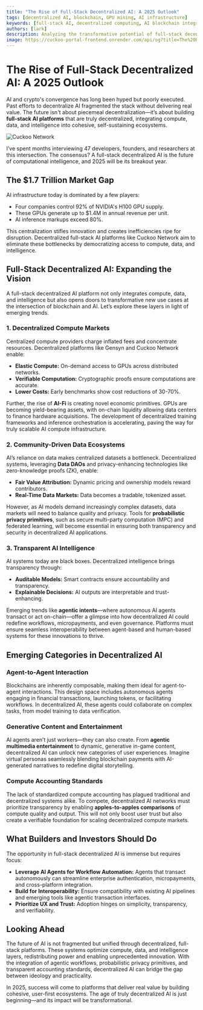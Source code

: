 ```yaml
---
title: "The Rise of Full-Stack Decentralized AI: A 2025 Outlook"
tags: [decentralized AI, blockchain, GPU mining, AI infrastructure]
keywords: [full-stack AI, decentralized computing, AI blockchain integration, AI market disruption]
authors: [lark]
description: Analyzing the transformative potential of full-stack decentralized AI platforms, this article explores how integrating compute, data, and intelligence can disrupt centralized AI infrastructure and democratize access to AI computation by 2025.
image: https://cuckoo-portal-frontend.onrender.com/api/og?title=The%20Rise%20of%20Full-Stack%20Decentralized%20AI%3A%20A%202025%20Outlook
---
```


# The Rise of Full-Stack Decentralized AI: A 2025 Outlook

AI and crypto's convergence has long been hyped but poorly executed. Past efforts to decentralize AI fragmented the stack without delivering real value. The future isn't about piecemeal decentralization—it’s about building **full-stack AI platforms** that are truly decentralized, integrating compute, data, and intelligence into cohesive, self-sustaining ecosystems.

![Cuckoo Network](https://cuckoo-portal-frontend.onrender.com/api/og?title=The%20Rise%20of%20Full-Stack%20Decentralized%20AI%3A%20A%202025%20Outlook)

I’ve spent months interviewing 47 developers, founders, and researchers at this intersection. The consensus? A full-stack decentralized AI is the future of computational intelligence, and 2025 will be its breakout year.

## The $1.7 Trillion Market Gap

AI infrastructure today is dominated by a few players:

- Four companies control 92% of NVIDIA's H100 GPU supply.
- These GPUs generate up to $1.4M in annual revenue per unit.
- AI inference markups exceed 80%.

This centralization stifles innovation and creates inefficiencies ripe for disruption. Decentralized full-stack AI platforms like Cuckoo Network aim to eliminate these bottlenecks by democratizing access to compute, data, and intelligence.

## Full-Stack Decentralized AI: Expanding the Vision

A full-stack decentralized AI platform not only integrates compute, data, and intelligence but also opens doors to transformative new use cases at the intersection of blockchain and AI. Let’s explore these layers in light of emerging trends.

### **1. Decentralized Compute Markets**

Centralized compute providers charge inflated fees and concentrate resources. Decentralized platforms like Gensyn and Cuckoo Network enable:

- **Elastic Compute:** On-demand access to GPUs across distributed networks.
- **Verifiable Computation:** Cryptographic proofs ensure computations are accurate.
- **Lower Costs:** Early benchmarks show cost reductions of 30-70%.

Further, the rise of **AI-Fi** is creating novel economic primitives. GPUs are becoming yield-bearing assets, with on-chain liquidity allowing data centers to finance hardware acquisitions. The development of decentralized training frameworks and inference orchestration is accelerating, paving the way for truly scalable AI compute infrastructure.

### **2. Community-Driven Data Ecosystems**

AI’s reliance on data makes centralized datasets a bottleneck. Decentralized systems, leveraging **Data DAOs** and privacy-enhancing technologies like zero-knowledge proofs (ZK), enable:

- **Fair Value Attribution:** Dynamic pricing and ownership models reward contributors.
- **Real-Time Data Markets:** Data becomes a tradable, tokenized asset.

However, as AI models demand increasingly complex datasets, data markets will need to balance quality and privacy. Tools for **probabilistic privacy primitives**, such as secure multi-party computation (MPC) and federated learning, will become essential in ensuring both transparency and security in decentralized AI applications.

### **3. Transparent AI Intelligence**

AI systems today are black boxes. Decentralized intelligence brings transparency through:

- **Auditable Models:** Smart contracts ensure accountability and transparency.
- **Explainable Decisions:** AI outputs are interpretable and trust-enhancing.

Emerging trends like **agentic intents**—where autonomous AI agents transact or act on-chain—offer a glimpse into how decentralized AI could redefine workflows, micropayments, and even governance. Platforms must ensure seamless interoperability between agent-based and human-based systems for these innovations to thrive.

## Emerging Categories in Decentralized AI

### **Agent-to-Agent Interaction**

Blockchains are inherently composable, making them ideal for agent-to-agent interactions. This design space includes autonomous agents engaging in financial transactions, launching tokens, or facilitating workflows. In decentralized AI, these agents could collaborate on complex tasks, from model training to data verification.

### **Generative Content and Entertainment**

AI agents aren’t just workers—they can also create. From **agentic multimedia entertainment** to dynamic, generative in-game content, decentralized AI can unlock new categories of user experiences. Imagine virtual personas seamlessly blending blockchain payments with AI-generated narratives to redefine digital storytelling.

### **Compute Accounting Standards**

The lack of standardized compute accounting has plagued traditional and decentralized systems alike. To compete, decentralized AI networks must prioritize transparency by enabling **apples-to-apples comparisons** of compute quality and output. This will not only boost user trust but also create a verifiable foundation for scaling decentralized compute markets.

## What Builders and Investors Should Do

The opportunity in full-stack decentralized AI is immense but requires focus:

- **Leverage AI Agents for Workflow Automation:** Agents that transact autonomously can streamline enterprise authentication, micropayments, and cross-platform integration.
- **Build for Interoperability:** Ensure compatibility with existing AI pipelines and emerging tools like agentic transaction interfaces.
- **Prioritize UX and Trust:** Adoption hinges on simplicity, transparency, and verifiability.

## Looking Ahead

The future of AI is not fragmented but unified through decentralized, full-stack platforms. These systems optimize compute, data, and intelligence layers, redistributing power and enabling unprecedented innovation. With the integration of agentic workflows, probabilistic privacy primitives, and transparent accounting standards, decentralized AI can bridge the gap between ideology and practicality.

In 2025, success will come to platforms that deliver real value by building cohesive, user-first ecosystems. The age of truly decentralized AI is just beginning—and its impact will be transformational.
